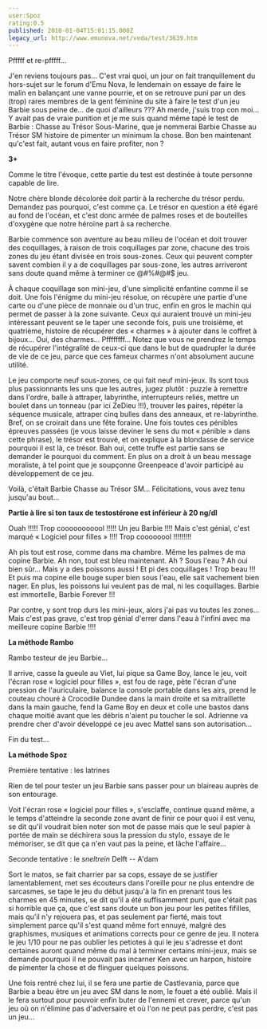 ```yaml
---
user:Spoz
rating:0.5
published: 2010-01-04T15:01:15.000Z
legacy_url: http://www.emunova.net/veda/test/3639.htm
---
```

Pfffff et re-pfffff...  

J'en reviens toujours pas... C'est vrai quoi, un jour on fait tranquillement du hors-sujet sur le forum d'Emu Nova, le lendemain on essaye de faire le malin en balançant une vanne pourrie, et on se retrouve puni par un des (trop) rares membres de la gent féminine du site à faire le test d'un jeu Barbie sous peine de... de quoi d'ailleurs ??? Ah merde, j'suis trop con moi... Y avait pas de vraie punition et je me suis quand même tapé le test de Barbie : Chasse au Trésor Sous-Marine, que je nommerai Barbie Chasse au Trésor SM histoire de pimenter un minimum la chose. Bon ben maintenant qu'c'est fait, autant vous en faire profiter, non ?  

  

**3+**  

  

Comme le titre l'évoque, cette partie du test est destinée à toute personne capable de lire.  

Notre chère blonde décolorée doit partir à la recherche du trésor perdu. Demandez pas pourquoi, c'est comme ça. Le trésor en question a été égaré au fond de l'océan, et c'est donc armée de palmes roses et de bouteilles d'oxygène que notre héroïne part à sa recherche.  

  

Barbie commence son aventure au beau milieu de l'océan et doit trouver des coquillages, à raison de trois coquillages par zone, chacune des trois zones du jeu étant divisée en trois sous-zones. Ceux qui peuvent compter savent combien il y a de coquillages par sous-zone, les autres arriveront sans doute quand même à terminer ce @\#%$\#@\#$$ jeu.  

À chaque coquillage son mini-jeu, d'une simplicité enfantine comme il se doit. Une fois l'énigme du mini-jeu résolue, on récupère une partie d'une carte ou d'une pièce de monnaie ou d'un truc, enfin en gros le machin qui permet de passer à la zone suivante. Ceux qui auraient trouvé un mini-jeu intéressant peuvent se le taper une seconde fois, puis une troisième, et quatrième, histoire de récupérer des « charmes » à ajouter dans le coffret à bijoux... Oui, des charmes... Pffffffff... Notez que vous ne prendrez le temps de récupérer l'intégralité de ceux-ci que dans le but de quadrupler la durée de vie de ce jeu, parce que ces fameux charmes n'ont absolument aucune utilité.  

  

Le jeu comporte neuf sous-zones, ce qui fait neuf mini-jeux. Ils sont tous plus passionnants les uns que les autres, jugez plutôt : puzzle à remettre dans l'ordre, balle à attraper, labyrinthe, interrupteurs reliés, mettre un boulet dans un tonneau (par ici ZeDieu !!!), trouver les paires, répéter la séquence musicale, attraper cinq bulles dans des anneaux, et re-labyrinthe. Bref, on se croirait dans une fête foraine. Une fois toutes ces pénibles épreuves passées (je vous laisse deviner le sens du mot « pénible » dans cette phrase), le trésor est trouvé, et on explique à la blondasse de service pourquoi il est là, ce trésor. Bah oui, cette truffe est partie sans se demander le pourquoi du comment. En plus on a droit à un beau message moraliste, à tel point que je soupçonne Greenpeace d'avoir participé au développement de ce jeu.  

Voilà, c'était Barbie Chasse au Trésor SM... Félicitations, vous avez tenu jusqu'au bout...  

  

**Partie à lire si ton taux de testostérone est inférieur à 20 ng/dl**  

  

Ouah !!!!! Trop cooooooooool !!!!! Un jeu Barbie !!!! Mais c'est génial, c'est marqué « Logiciel pour filles » !!!! Trop coooooool !!!!!!!!!  

Ah pis tout est rose, comme dans ma chambre. Même les palmes de ma copine Barbie. Ah non, tout est bleu maintenant. Ah ? Sous l'eau ? Ah oui bien sûr... Mais y a des poissons aussi ! Et pi des coquillages ! Trop beau !!! Et puis ma copine elle bouge super bien sous l'eau, elle sait vachement bien nager. En plus, les poissons lui veulent pas de mal, ni les coquillages. Barbie est immortelle, Barbie Forever !!!  

Par contre, y sont trop durs les mini-jeux, alors j'ai pas vu toutes les zones... Mais c'est pas grave, c'est trop génial d'errer dans l'eau à l'infini avec ma meilleure copine Barbie !!!!  

  

**La méthode Rambo**  

  

Rambo testeur de jeu Barbie...  

Il arrive, casse la gueule au Viet, lui pique sa Game Boy, lance le jeu, voit l'écran rose « logiciel pour filles », est fou de rage, pète l'écran d'une pression de l'auriculaire, balance la console portable dans les airs, prend le couteau chouré à Crocodile Dundee dans la main droite et sa mitraillette dans la main gauche, fend la Game Boy en deux et colle une bastos dans chaque moitié avant que les débris n'aient pu toucher le sol. Adrienne va prendre cher d'avoir développé ce jeu avec Mattel sans son autorisation...  

Fin du test...  

  

**La méthode Spoz**  

  

Première tentative : les latrines  

Rien de tel pour tester un jeu Barbie sans passer pour un blaireau auprès de son entourage.  

Voit l'écran rose « logiciel pour filles », s'esclaffe, continue quand même, a le temps d'atteindre la seconde zone avant de finir ce pour quoi il est venu, se dit qu'il voudrait bien noter son mot de passe mais que le seul papier à portée de main se déchirera sous la pression du stylo, essaye de le mémoriser, se dit que ça n'en vaut pas la peine, et lâche l'affaire...  

  

Seconde tentative : le _sneltrein_ Delft -- A'dam  

Sort le matos, se fait charrier par sa cops, essaye de se justifier lamentablement, met ses écouteurs dans l'oreille pour ne plus entendre de sarcasmes, se tape le jeu du début jusqu'à la fin en prenant tous les charmes en 45 minutes, se dit qu'il a été suffisamment puni, que c'était pas si horrible que ça, que c'est sans doute un bon jeu pour les petites fifilles, mais qu'il n'y rejouera pas, et pas seulement par fierté, mais tout simplement parce qu'il s'est quand même fort ennuyé, malgré des graphismes, musiques et animations corrects pour ce genre de jeu. Il notera le jeu 1/10 pour ne pas oublier les petiotes à qui le jeu s'adresse et dont certaines auront quand même du mal à terminer certains mini-jeux, mais se demande pourquoi il ne pouvait pas incarner Ken avec un harpon, histoire de pimenter la chose et de flinguer quelques poissons.  

Une fois rentré chez lui, il se fera une partie de Castlevania, parce que Barbie a beau être un jeu avec SM dans le nom, le fouet a été oublié. Mais il le fera surtout pour pouvoir enfin buter de l'ennemi et crever, parce qu'un jeu où on n'élimine pas d'adversaire et où l'on ne peut pas perdre, c'est pas un jeu...